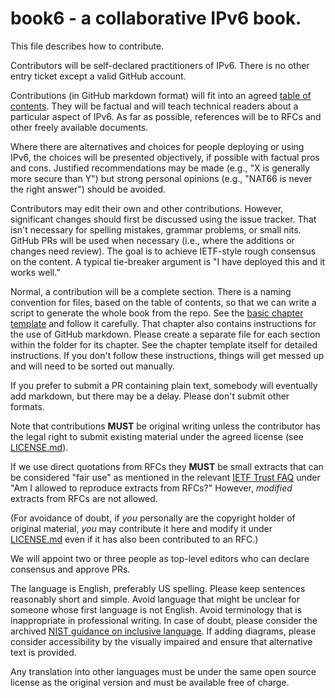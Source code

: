 # book6 - a collaborative IPv6 book.

This file describes how to contribute.

Contributors will be self-declared practitioners of IPv6. There is no other entry ticket except a valid GitHub account.

Contributions (in GitHub markdown format) will fit into an agreed [table of contents](Contents.md). They will be factual and will teach technical readers about a particular aspect of IPv6. As far as possible, references will be to RFCs and other freely available documents.

Where there are alternatives and choices for people deploying or using IPv6, the choices will be presented objectively, if possible with factual pros and cons. Justified recommendations may be made (e.g., "X is generally more secure than Y") but strong personal opinions (e.g., "NAT66 is never the right answer") should be avoided.

Contributors may edit their own and other contributions. However, significant changes should first be discussed using the issue tracker. That isn't necessary for spelling mistakes, grammar problems, or small nits. GitHub PRs will be used when necessary (i.e., where the additions or changes need review). The goal is to achieve IETF-style rough consensus on the content. A typical tie-breaker argument is "I have deployed this and it works well."

Normal, a contribution will be a complete section. There is a naming convention for files, based on the table of contents, so that we can write a script to generate the whole book from the repo. See the [basic chapter template](99.%20Chapter%20Template/99.%20Chapter%20Template.md) and follow it carefully.
That chapter also contains instructions for the use of GitHub markdown.  Please create a separate file for each section within the folder for its chapter. See the chapter template itself for detailed instructions. If you don't follow these instructions, things will get messed up and will need to be sorted out manually.

If you prefer to submit a PR containing plain text, somebody will eventually add markdown, but there may be a delay. Please don't submit other formats.

Note that contributions **MUST** be original writing unless the contributor has the legal right to submit existing material under the agreed license (see [LICENSE.md](LICENSE.md)).

If we use direct quotations from RFCs they **MUST** be small extracts that can be considered "fair use" as mentioned in the relevant [IETF Trust FAQ](https://trustee.ietf.org/about/faq/#reproducing-rfcs) under "Am I allowed to reproduce extracts from RFCs?" However, *modified* extracts from RFCs are not allowed.

(For avoidance of doubt, if *you* personally are the copyright holder of original material, *you* may contribute it here and modify it under [LICENSE.md](LICENSE.md) even if it has also been contributed to an RFC.)

We will appoint two or three people as top-level editors who can declare consensus and approve PRs.

The language is English, preferably US spelling. Please keep sentences reasonably short and simple. Avoid language that might be unclear for someone whose first language is not English. Avoid terminology that is inappropriate in professional writing. In case of doubt, please consider the archived [NIST guidance on inclusive language](https://web.archive.org/web/20250203031433/https://nvlpubs.nist.gov/nistpubs/ir/2021/NIST.IR.8366.pdf). If adding diagrams, please consider accessibility by the visually impaired and ensure that alternative text is provided.

Any translation into other languages must be under the same open source license as the original version and must be available free of charge.
